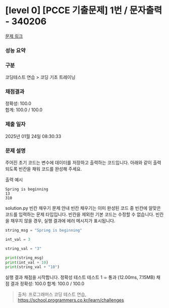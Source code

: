 # [level 0] [PCCE 기출문제] 1번 / 문자출력 - 340206 

[문제 링크](https://school.programmers.co.kr/learn/courses/30/lessons/340207?language=java) 

### 성능 요약


### 구분

코딩테스트​ 연습 > 코딩​ 기초​ 트레이닝

### 채점결과

정확성: 100.0<br/>합계: 100.0 / 100.0

### 제출 일자

2025년 01월 24일 08:30:33

### 문제 설명

<p>주어진 초기 코드는 변수에 데이터를 저장하고 출력하는 코드입니다. 아래와 같이 출력되도록 빈칸을 채워 코드를 완성해 주세요.</p>

출력 예시
```
Spring is beginning
13
310
```

solution.py
빈칸 채우기 문제 안내
빈칸 채우기는 이미 완성된 코드 중 빈칸에 알맞은 코드를 입력하는 문제 타입입니다.
빈칸을 제외한 기본 코드는 수정할 수 없습니다.
빈칸을 채우지 않을 경우, 실행 결과에 에러 메시지가 표시됩니다.

```python
string_msg = "Spring is beginning"

int_val = 3

string_val = "3"

print(string_msg)
print(int_val + 10)
print(string_val + "10")
```

실행 결과
채점을 시작합니다.
정확성  테스트
테스트 1 ⌯	통과 (12.00ms, 7.15MB)
채점 결과
정확성: 100.0
합계: 100.0 / 100.0

> 출처: 프로그래머스 코딩 테스트 연습, https://school.programmers.co.kr/learn/challenges

